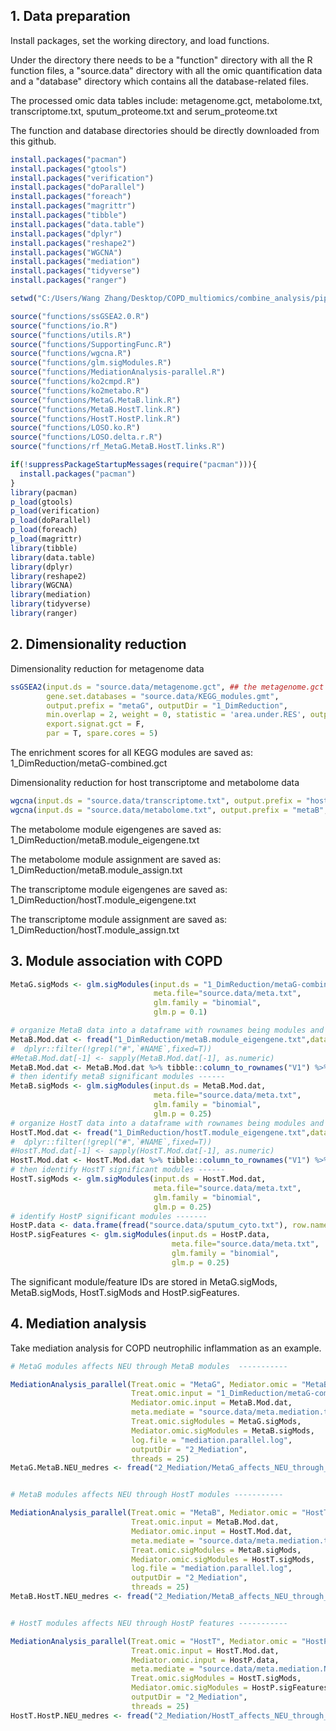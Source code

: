 ## 1. Data preparation

Install packages, set the working directory, and load functions. 

Under the directory there needs to be a "function" directory with all the R function files, a "source.data" directory with all the omic quantification data and a "database" directory which contains all the database-related files.

The processed omic data tables include: metagenome.gct, metabolome.txt, transcriptome.txt, sputum_proteome.txt and serum_proteome.txt

The function and database directories should be directly downloaded from this github.

```R
install.packages("pacman")
install.packages("gtools")
install.packages("verification")
install.packages("doParallel")
install.packages("foreach")
install.packages("magrittr")
install.packages("tibble")
install.packages("data.table")
install.packages("dplyr")
install.packages("reshape2")
install.packages("WGCNA")
install.packages("mediation")
install.packages("tidyverse")
install.packages("ranger")

setwd("C:/Users/Wang Zhang/Desktop/COPD_multiomics/combine_analysis/pipeline/pipeline") ## reset it according to your workingdir

source("functions/ssGSEA2.0.R")
source("functions/io.R")
source("functions/utils.R")
source("functions/SupportingFunc.R")
source("functions/wgcna.R")
source("functions/glm.sigModules.R")
source("functions/MediationAnalysis-parallel.R")
source("functions/ko2cmpd.R")
source("functions/ko2metabo.R")
source("functions/MetaG.MetaB.link.R")
source("functions/MetaB.HostT.link.R")
source("functions/HostT.HostP.link.R")
source("functions/LOSO.ko.R")
source("functions/LOSO.delta.r.R")
source("functions/rf_MetaG.MetaB.HostT.links.R")

if(!suppressPackageStartupMessages(require("pacman"))){
  install.packages("pacman")
}
library(pacman)
p_load(gtools)
p_load(verification)
p_load(doParallel)
p_load(foreach)
p_load(magrittr)
library(tibble)
library(data.table)
library(dplyr)
library(reshape2)
library(WGCNA)
library(mediation)
library(tidyverse)
library(ranger)
```

## 2. Dimensionality reduction

Dimensionality reduction for metagenome data

```R
ssGSEA2(input.ds = "source.data/metagenome.gct", ## the metagenome.gct is the relative abundance of KOs after arcsin z-score normalization and z-score standardization 
        gene.set.databases = "source.data/KEGG_modules.gmt",
        output.prefix = "metaG", outputDir = "1_DimReduction",
        min.overlap = 2, weight = 0, statistic = 'area.under.RES', output.score.type = "NES", nperm = 100,
        export.signat.gct = F, 
        par = T, spare.cores = 5)
```

The enrichment scores for all KEGG modules are saved as: 1_DimReduction/metaG-combined.gct 

Dimensionality reduction for host transcriptome and metabolome data

```R
wgcna(input.ds = "source.data/transcriptome.txt", output.prefix = "hostT", outputDir = "1_DimReduction")
wgcna(input.ds = "source.data/metabolome.txt", output.prefix = "metaB", outputDir = "1_DimReduction")
```

The metabolome module eigengenes are saved as: 1_DimReduction/metaB.module_eigengene.txt

The metabolome module assignment are saved as: 1_DimReduction/metaB.module_assign.txt

The transcriptome module eigengenes are saved as: 1_DimReduction/hostT.module_eigengene.txt

The transcriptome module assignment are saved as: 1_DimReduction/hostT.module_assign.txt

## 3. Module association with COPD

```R
MetaG.sigMods <- glm.sigModules(input.ds = "1_DimReduction/metaG-combined.gct", 
                                meta.file="source.data/meta.txt",
                                glm.family = "binomial",
                                glm.p = 0.1)

# organize MetaB data into a dataframe with rownames being modules and colnames being samples
MetaB.Mod.dat <- fread("1_DimReduction/metaB.module_eigengene.txt",data.table = F) 
#  dplyr::filter(!grepl("#",`#NAME`,fixed=T)) 
#MetaB.Mod.dat[-1] <- sapply(MetaB.Mod.dat[-1], as.numeric)
MetaB.Mod.dat <- MetaB.Mod.dat %>% tibble::column_to_rownames("V1") %>% t() %>% data.frame()
# then identify metaB significant modules ------
MetaB.sigMods <- glm.sigModules(input.ds = MetaB.Mod.dat,
                                meta.file="source.data/meta.txt", 
                                glm.family = "binomial",
                                glm.p = 0.25)
# organize HostT data into a dataframe with rownames being modules and colnames being samples
HostT.Mod.dat <- fread("1_DimReduction/hostT.module_eigengene.txt",data.table = F)
#  dplyr::filter(!grepl("#",`#NAME`,fixed=T)) 
#HostT.Mod.dat[-1] <- sapply(HostT.Mod.dat[-1], as.numeric)
HostT.Mod.dat <- HostT.Mod.dat %>% tibble::column_to_rownames("V1") %>% t() %>% data.frame()
# then identify HostT significant modules ------
HostT.sigMods <- glm.sigModules(input.ds = HostT.Mod.dat,
                                meta.file="source.data/meta.txt",
                                glm.family = "binomial",
                                glm.p = 0.25)
# identify HostP significant modules -------
HostP.data <- data.frame(fread("source.data/sputum_cyto.txt"), row.names = 1 )
HostP.sigFeatures <- glm.sigModules(input.ds = HostP.data,
                                    meta.file="source.data/meta.txt",
                                    glm.family = "binomial",
                                    glm.p = 0.25)
```

The significant module/feature IDs are stored in MetaG.sigMods, MetaB.sigMods, HostT.sigMods and HostP.sigFeatures.

## 4. Mediation analysis

Take mediation analysis for COPD neutrophilic inflammation as an example.

```R
# MetaG modules affects NEU through MetaB modules  -----------

MediationAnalysis_parallel(Treat.omic = "MetaG", Mediator.omic = "MetaB", 
                           Treat.omic.input = "1_DimReduction/metaG-combined.gct",
                           Mediator.omic.input = MetaB.Mod.dat,
                           meta.mediate = "source.data/meta.mediation.txt", Y = "NEU",
                           Treat.omic.sigModules = MetaG.sigMods,
                           Mediator.omic.sigModules = MetaB.sigMods,
                           log.file = "mediation.parallel.log",
			  			   outputDir = "2_Mediation",
                           threads = 25)
MetaG.MetaB.NEU_medres <- fread("2_Mediation/MetaG_affects_NEU_through_MetaB_parallel.txt")


# MetaB modules affects NEU through HostT modules -----------

MediationAnalysis_parallel(Treat.omic = "MetaB", Mediator.omic = "HostT", 
                           Treat.omic.input = MetaB.Mod.dat,
                           Mediator.omic.input = HostT.Mod.dat,
                           meta.mediate = "source.data/meta.mediation.txt", Y = "NEU",
                           Treat.omic.sigModules = MetaB.sigMods,
                           Mediator.omic.sigModules = HostT.sigMods,
                           log.file = "mediation.parallel.log",
			               outputDir = "2_Mediation",
                           threads = 25)
MetaB.HostT.NEU_medres <- fread("2_Mediation/MetaB_affects_NEU_through_HostT_parallel.txt")


# HostT modules affects NEU through HostP features ----------- 

MediationAnalysis_parallel(Treat.omic = "HostT", Mediator.omic = "HostP", 
                           Treat.omic.input = HostT.Mod.dat,
                           Mediator.omic.input = HostP.data,
                           meta.mediate = "source.data/meta.mediation.NEU.txt", Y = "NEU",
                           Treat.omic.sigModules = HostT.sigMods,
                           Mediator.omic.sigModules = HostP.sigFeatures,
			               outputDir = "2_Mediation",
                           threads = 25)
HostT.HostP.NEU_medres <- fread("2_Mediation/HostT_affects_NEU_through_HostP_parallel.txt")
```

